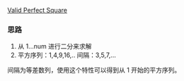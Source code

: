 [Valid Perfect Square](https://leetcode.com/problems/valid-perfect-square/)

### 思路
1. 从 1...num 进行二分来求解
2. 平方序列：1,4,9,16,.. 间隔：3,5,7,...

间隔为等差数列，使用这个特性可以得到从 1 开始的平方序列。